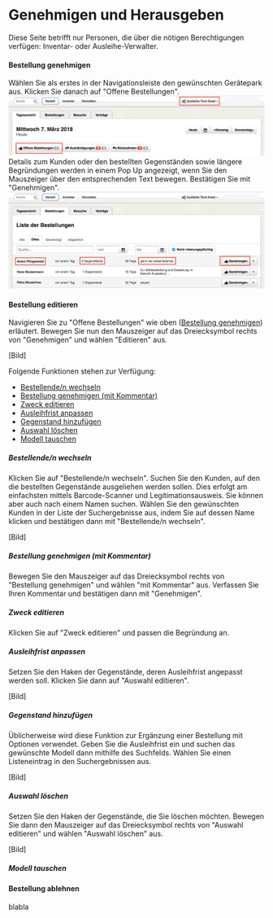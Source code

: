 # Genehmigen und Herausgeben

Diese Seite betrifft nur Personen, die über die nötigen Berechtigungen verfügen: Inventar- oder Ausleihe-Verwalter.

#### Bestellung genehmigen

Wählen Sie als erstes in der Navigationsleiste den gewünschten Gerätepark aus. Klicken Sie danach auf "Offene Bestellungen".![](/assets/Verleih_Offene_Bestellungen.png)Details zum Kunden oder den bestellten Gegenständen sowie längere Begründungen werden in einem Pop Up angezeigt, wenn Sie den Mauszeiger über den entsprechenden Text bewegen. Bestätigen Sie mit "Genehmigen".![](/assets/Verleih_Bestellung_genehmigen.png)

#### Bestellung editieren

Navigieren Sie zu "Offene Bestellungen" wie oben \([Bestellung genehmigen](#bestellung-genehmigen)\) erläutert. Bewegen Sie nun den Mauszeiger auf das Dreiecksymbol rechts von "Genehmigen" und wählen "Editieren" aus.

\[Bild\]

Folgende Funktionen stehen zur Verfügung:

* [Bestellende/n wechseln](#bestellenden-wechseln)
* [Bestellung genehmigen \(mit Kommentar\)](#bestellung-genehmigen-mit-kommentar)
* [Zweck editieren](#zweck-editieren)
* [Ausleihfrist anpassen](#ausleihfrist-anpassen)
* [Gegenstand hinzufügen](#gegenstand-hinzufügen)
* [Auswahl löschen](#auswahl-editieren)
* [Modell tauschen](#modell-tauschen)

##### Bestellende/n wechseln

Klicken Sie auf "Bestellende/n wechseln". Suchen Sie den Kunden, auf den die bestellten Gegenstände ausgeliehen werden sollen. Dies erfolgt am einfachsten mittels Barcode-Scanner und Legitimationsausweis. Sie können aber auch nach einem Namen suchen. Wählen Sie den gewünschten Kunden in der Liste der Suchergebnisse aus, indem Sie auf dessen Name klicken und bestätigen dann mit "Bestellende/n wechseln".

\[Bild\]

##### Bestellung genehmigen \(mit Kommentar\)

Bewegen Sie den Mauszeiger auf das Dreiecksymbol rechts von "Bestellung genehmigen" und wählen "mit Kommentar" aus. Verfassen Sie Ihren Kommentar und bestätigen dann mit "Genehmigen".

##### Zweck editieren

Klicken Sie auf "Zweck editieren" und passen die Begründung an.

##### Ausleihfrist anpassen

Setzen Sie den Haken der Gegenstände, deren Ausleihfrist angepasst werden soll. Klicken Sie dann auf "Auswahl editieren".

\[Bild\]

##### Gegenstand hinzufügen

Üblicherweise wird diese Funktion zur Ergänzung einer Bestellung mit Optionen verwendet. Geben Sie die Ausleihfrist ein und suchen das gewünschte Modell dann mithilfe des Suchfelds. Wählen Sie einen Listeneintrag in den Suchergebnissen aus.

\[Bild\]

##### Auswahl löschen

Setzen Sie den Haken der Gegenstände, die Sie löschen möchten. Bewegen Sie dann den Mauszeiger auf das Dreiecksymbol rechts von "Auswahl editieren" und wählen "Auswahl löschen" aus. 

\[Bild\]

##### Modell tauschen



#### Bestellung ablehnen

blabla

